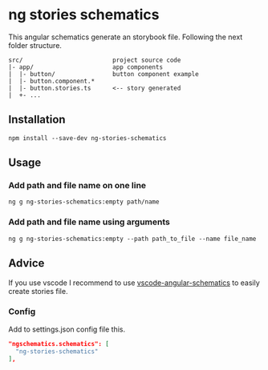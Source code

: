 # ng stories schematics

This angular schematics generate an storybook file. Following the next folder structure.

```
src/                         project source code
|- app/                      app components
|  |- button/                button component example
|  |- button.component.*     
|  |- button.stories.ts      <-- story generated
|  +- ...                    
```

## Installation

```console
npm install --save-dev ng-stories-schematics
```

## Usage

### Add path and file name on one line
```console
ng g ng-stories-schematics:empty path/name
```

### Add path and file name using arguments

```console
ng g ng-stories-schematics:empty --path path_to_file --name file_name
```

## Advice

If you use vscode I recommend to use [vscode-angular-schematics](https://github.com/cyrilletuzi/vscode-angular-schematics) to easily create stories file.

### Config
Add to settings.json config file this.
```JSON
"ngschematics.schematics": [
  "ng-stories-schematics"
],
```